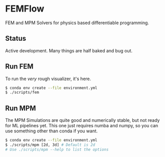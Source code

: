 # FEMFlow
FEM and MPM Solvers for physics based differentiable programming.

## Status
Active development. Many things are half baked and bug out.

## Run FEM
To run the _very_ rough visualizer, it's here.
```sh
$ conda env create --file environment.yml
$ ./scripts/fem
```

## Run MPM
The MPM Simulations are quite good and numerically stable, but not ready for ML pipelines yet. This one just requires numba and numpy, so you can use something other than conda if you want.
```sh
$ conda env create --file environment.yml
$ ./scripts/mpm [2d, 3d] # Default is 2d
# Use ./scripts/mpm --help to list the options
```
